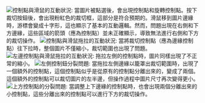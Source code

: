 ![控制點與滑鼠的互動狀況](C:\Users\howho\medical-agenda-maker\Bug_gif\控制點與滑鼠的互動狀況.gif): 當圖片被點選後，會出現控制點和旋轉控制點。按下裁切按鈕後，會出現粉紅色的裁切框，這部分是符合預期的。滑鼠移到圖片邊緣時，游標會變成十字形，這也顯示了基本的互動邏輯。然而，問題出現在右側和下方邊緣，這些區域的箭頭（應為控制點）並未正確顯示，導致無法進行右側和下方的裁切操作。 
![控制點與滑鼠拖拉的互動狀況](C:\Users\howho\medical-agenda-maker\Bug_gif\控制點與滑鼠拖拉的互動狀況.gif): 當將裁切控制點（應為邊緣控制點）往下拉時，整個圖片不僅縮小，裁切範圍也出現了問題。
![左邊控制點與滑鼠拖拉的互動狀況](C:\Users\howho\medical-agenda-maker\Bug_gif\左邊控制點與滑鼠拖拉的互動狀況.gif): 拖拉左側的控制點時，圖片同樣出現了不正常的縮小。
![左側控制鈕分裂問題](C:\Users\howho\medical-agenda-maker\Bug_gif\左側控制鈕分裂問題.gif): 當拖拉左側邊緣以籠罩出裁切範圍時，出現了一個額外的控制點，這個控制點似乎是從原有的控制點分離出來的，變成了兩個。這個額外的控制點可以裁切圖片的左半邊，但操作過程中圖片尺寸再次變得更小。 
![上方控制點的分裂問題](C:\Users\howho\medical-agenda-maker\Bug_gif\上方控制點的分裂問題.gif): 當調整上下邊緣的控制點時，也會出現兩個分離出來的小控制點，這些分離出來的控制點可以進行下方的裁切操作。
